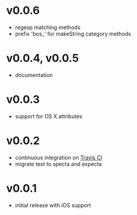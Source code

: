 v0.0.6
========
- regexp matching methods
- prefix 'bos_' for makeString category methods

v0.0.4, v0.0.5
========
- documentation

v0.0.3
========
- support for OS X attributes

v0.0.2
========
- continuous integration on [Travis CI](https://travis-ci.org/kovpas/BOString)
- migrate test to specta and expecta

v0.0.1
========
- initial release with iOS support